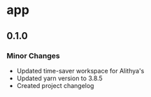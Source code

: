 # app

## 0.1.0

### Minor Changes

- Updated time-saver workspace for Alithya's
- Updated yarn version to 3.8.5
- Created project changelog
